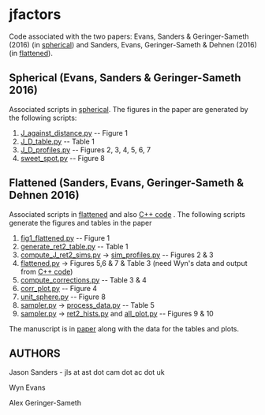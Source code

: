 # jfactors

Code associated with the two papers: Evans, Sanders & Geringer-Sameth (2016) (in [spherical](spherical/)) and Sanders, Evans,  Geringer-Sameth & Dehnen (2016) (in [flattened](flattened/)).

## Spherical (Evans, Sanders & Geringer-Sameth 2016)

Associated scripts in [spherical](spherical/). The figures in the paper are generated by the following scripts:

1. [J_against_distance.py](spherical/against_distance.py) -- Figure 1
2. [J_D_table.py](spherical/J_D_table.py) -- Table 1
3. [J_D_profiles.py](spherical/J_D_profiles.py) -- Figures 2, 3, 4, 5, 6, 7
4. [sweet_spot.py](spherical/sweet_spot.py) -- Figure 8

## Flattened (Sanders, Evans,  Geringer-Sameth & Dehnen 2016)

Associated scripts in [flattened](flattened/) and also [C++ code](c++_code/) . The following scripts generate the figures and tables in the paper

1. [fig1_flattened.py](flattened/fig1_flattened.py) -- Figure 1
2. [generate_ret2_table.py](flattened/generate_ret2_table.py) -- Table 1
3. [compute_J_ret2_sims.py](flattened/compute_J_ret2_sims.py) -> [sim_profiles.py](flattened/sim_profiles.py) -- Figures 2 & 3
4. [flattened.py](flattened/flattened.py) -> Figures 5,6 & 7 & Table 3 (need Wyn's data and output from [C++ code](c++_code/))
5. [compute_corrections.py](flattened/compute_corrections.py) -- Table 3 & 4
6. [corr_plot.py](flattened/corr_plot.py) -- Figure 4
7. [unit_sphere.py](flattened/unit_sphere.py) -- Figure 8
8. [sampler.py](flattened/sampler.py) -> [process_data.py](flattened/process_data.py) -- Table 5
9. [sampler.py](flattened/sampler.py) -> [ret2_hists.py](flattened/ret2_hists.py) and [all_plot.py](flattened/all_plot.py) -- Figures 9 & 10

The manuscript is in [paper](paper/) along with the data for the tables and plots.

## AUTHORS

Jason Sanders - jls at ast dot cam dot ac dot uk

Wyn Evans

Alex Geringer-Sameth


